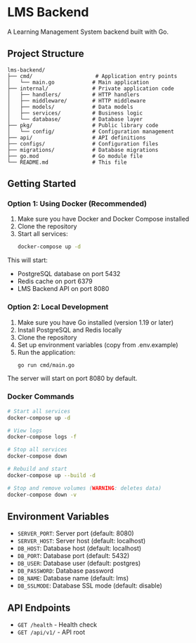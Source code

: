 # LMS Backend

A Learning Management System backend built with Go.

## Project Structure

```
lms-backend/
├── cmd/                    # Application entry points
│   └── main.go            # Main application
├── internal/              # Private application code
│   ├── handlers/          # HTTP handlers
│   ├── middleware/        # HTTP middleware
│   ├── models/            # Data models
│   ├── services/          # Business logic
│   └── database/          # Database layer
├── pkg/                   # Public library code
│   └── config/            # Configuration management
├── api/                   # API definitions
├── configs/               # Configuration files
├── migrations/            # Database migrations
├── go.mod                 # Go module file
└── README.md              # This file
```

## Getting Started

### Option 1: Using Docker (Recommended)

1. Make sure you have Docker and Docker Compose installed
2. Clone the repository
3. Start all services:
   ```bash
   docker-compose up -d
   ```

This will start:
- PostgreSQL database on port 5432
- Redis cache on port 6379
- LMS Backend API on port 8080

### Option 2: Local Development

1. Make sure you have Go installed (version 1.19 or later)
2. Install PostgreSQL and Redis locally
3. Clone the repository
4. Set up environment variables (copy from .env.example)
5. Run the application:
   ```bash
   go run cmd/main.go
   ```

The server will start on port 8080 by default.

### Docker Commands

```bash
# Start all services
docker-compose up -d

# View logs
docker-compose logs -f

# Stop all services
docker-compose down

# Rebuild and start
docker-compose up --build -d

# Stop and remove volumes (WARNING: deletes data)
docker-compose down -v
```

## Environment Variables

- `SERVER_PORT`: Server port (default: 8080)
- `SERVER_HOST`: Server host (default: localhost)
- `DB_HOST`: Database host (default: localhost)
- `DB_PORT`: Database port (default: 5432)
- `DB_USER`: Database user (default: postgres)
- `DB_PASSWORD`: Database password
- `DB_NAME`: Database name (default: lms)
- `DB_SSLMODE`: Database SSL mode (default: disable)

## API Endpoints

- `GET /health` - Health check
- `GET /api/v1/` - API root